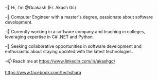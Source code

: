 -👋 Hi, I’m @Gcakash (Er. Akash Gc)

-👀 Computer Engineer with a master's degree, passionate about software development.

-🌱 Currently working in a software company and teaching in colleges, leveraging expertise in C# .NET and Python.

-💼 Seeking collaborative opportunities in software development and enthusiastic about staying updated with the latest technologies.

-📫 Reach me at 
    https://www.linkedin.com/in/akashgc/

   https://www.facebook.com/techshara
